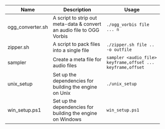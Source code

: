 | Name | Description | Usage |
| ---- | ----------- | ----- |
| ogg_converter.sh | A script to strip out meta-data & convert an audio file to OGG Vorbis | `./ogg_vorbis file ... n` |
| zipper.sh | A script to pack files into a single file | `./zipper.sh file .. -o outfile` |
| sampler | Create a meta file for audio files | `sampler <audio_file> keyframe,offset ... keyframe,offset` |
| unix_setup | Set up the dependencies for building the engine on Unix | `./unix_setup` | 
| win_setup.ps1 | Set up the dependencies for building the engine on Windows | `win_setup.ps1` |

